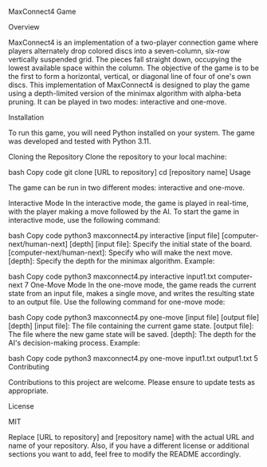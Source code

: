 MaxConnect4 Game

Overview

MaxConnect4 is an implementation of a two-player connection game where players alternately drop colored discs into a seven-column, six-row vertically suspended grid. The pieces fall straight down, occupying the lowest available space within the column. The objective of the game is to be the first to form a horizontal, vertical, or diagonal line of four of one's own discs. This implementation of MaxConnect4 is designed to play the game using a depth-limited version of the minimax algorithm with alpha-beta pruning. It can be played in two modes: interactive and one-move.

Installation

To run this game, you will need Python installed on your system. The game was developed and tested with Python 3.11.

Cloning the Repository
Clone the repository to your local machine:

bash
Copy code
git clone [URL to repository]
cd [repository name]
Usage

The game can be run in two different modes: interactive and one-move.

Interactive Mode
In the interactive mode, the game is played in real-time, with the player making a move followed by the AI. To start the game in interactive mode, use the following command:

bash
Copy code
python3 maxconnect4.py interactive [input file] [computer-next/human-next] [depth]
[input file]: Specify the initial state of the board.
[computer-next/human-next]: Specify who will make the next move.
[depth]: Specify the depth for the minimax algorithm.
Example:

bash
Copy code
python3 maxconnect4.py interactive input1.txt computer-next 7
One-Move Mode
In the one-move mode, the game reads the current state from an input file, makes a single move, and writes the resulting state to an output file. Use the following command for one-move mode:

bash
Copy code
python3 maxconnect4.py one-move [input file] [output file] [depth]
[input file]: The file containing the current game state.
[output file]: The file where the new game state will be saved.
[depth]: The depth for the AI's decision-making process.
Example:

bash
Copy code
python3 maxconnect4.py one-move input1.txt output1.txt 5
Contributing

Contributions to this project are welcome. Please ensure to update tests as appropriate.

License

MIT

Replace [URL to repository] and [repository name] with the actual URL and name of your repository. Also, if you have a different license or additional sections you want to add, feel free to modify the README accordingly.
